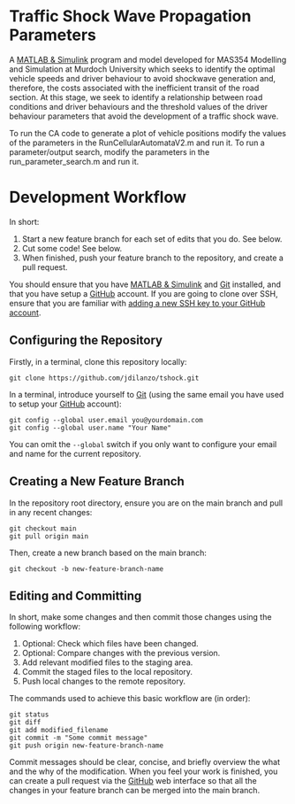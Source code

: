# Traffic Shock Wave Propagation Parameters
A [MATLAB & Simulink](https://www.mathworks.com/products/matlab.html) program and model developed for MAS354 Modelling and Simulation at Murdoch University which seeks to identify the optimal vehicle speeds and driver behaviour to avoid shockwave generation and, therefore, the costs associated with the inefficient transit of the road section. At this stage, we seek to identify a relationship between road conditions and driver behaviours and the threshold values of the driver behaviour parameters that avoid the development of a traffic shock wave.

To run the CA code to generate a plot of vehicle positions modify the values of the parameters in the RunCellularAutomataV2.m and run it.
To run a parameter/output search, modify the parameters in the run_parameter_search.m and run it.

# Development Workflow
In short:
  1. Start a new feature branch for each set of edits that you do. See below.
  2. Cut some code! See below.
  3. When finished, push your feature branch to the repository, and create a pull request.

You should ensure that you have [MATLAB & Simulink](https://www.mathworks.com/products/matlab.html) and [Git](https://git-scm.com/) installed, and that you have setup a [GitHub](https://github.com/) account. If you are going to clone over SSH, ensure that you are familiar with [adding a new SSH key to your GitHub account](https://docs.github.com/en/authentication/connecting-to-github-with-ssh/adding-a-new-ssh-key-to-your-github-account).

## Configuring the Repository
Firstly, in a terminal, clone this repository locally:
```
git clone https://github.com/jdilanzo/tshock.git
```

In a terminal, introduce yourself to [Git](https://git-scm.com/) (using the same email you have used to setup your [GitHub](https://github.com/) account):
```
git config --global user.email you@yourdomain.com
git config --global user.name "Your Name"
```
You can omit the `--global` switch if you only want to configure your email and name for the current repository.

## Creating a New Feature Branch
In the repository root directory, ensure you are on the main branch and pull in any recent changes:
```
git checkout main
git pull origin main
```
Then, create a new branch based on the main branch:
```
git checkout -b new-feature-branch-name
```

## Editing and Committing
In short, make some changes and then commit those changes using the following workflow:
  1. Optional: Check which files have been changed.
  2. Optional: Compare changes with the previous version.
  3. Add relevant modified files to the staging area.
  4. Commit the staged files to the local repository.
  5. Push local changes to the remote repository.

The commands used to achieve this basic workflow are (in order):
```
git status
git diff
git add modified_filename
git commit -m "Some commit message"
git push origin new-feature-branch-name
```

Commit messages should be clear, concise, and briefly overview the what and the why of the modification. When you feel your work is finished, you can create a pull request via the [GitHub](https://github.com/) web interface so that all the changes in your feature branch can be merged into the main branch.
